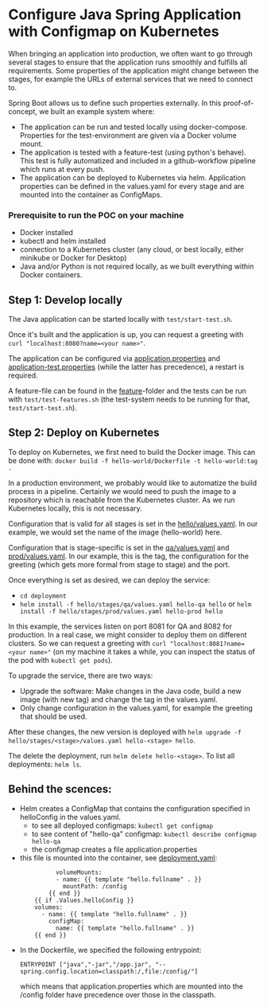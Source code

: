 # Configure Java Spring Application with Configmap on Kubernetes

When bringing an application into production, we often want to go through several stages to ensure that the application runs smoothly and fulfills all requirements. Some properties of the application might change between the stages, for example the URLs of external services that we need to connect to. 

Spring Boot allows us to define such properties externally. In this proof-of-concept, we built an example system where:
* The application can be run and tested locally using docker-compose. Properties for the test-environment are given via a Docker volume mount.
* The application is tested with a feature-test (using python's behave). This test is fully automatized and included in a github-workflow pipeline which runs at every push.
* The application can be deployed to Kubernetes via helm. Application properties can be defined in the values.yaml for every stage and are mounted into the container as ConfigMaps.


### Prerequisite to run the POC on your machine
* Docker installed
* kubectl and helm installed
* connection to a Kubernetes cluster (any cloud, or best locally, either minikube or Docker for Desktop)
* Java and/or Python is not required locally, as we built everything within Docker containers.


## Step 1: Develop locally
The Java application can be started locally with `test/start-test.sh`.

Once it's built and the application is up, you can request a greeting with `curl "localhost:8080?name=<your name>"`.

The application can be configured via [application.properties](./hello-world/src/main/resources/application.properties) and [application-test.properties](./test/application-test.properties) (while the latter has precedence), a restart is required.

A feature-file can be found in the [feature](./features)-folder and the tests can be run with `test/test-features.sh` (the test-system needs to be running for that, `test/start-test.sh`).


## Step 2: Deploy on Kubernetes
To deploy on Kubernetes, we first need to build the Docker image. This can be done with:
`docker build -f hello-world/Dockerfile -t hello-world:tag .`

In a production environment, we probably would like to automatize the build process in a pipeline. Certainly we would need to push the image to a repository which is reachable from the Kubernetes cluster. As we run Kubernetes locally, this is not necessary.

Configuration that is valid for all stages is set in the [hello/values.yaml](./deployment/hello/values.yaml). In our example, we would set the name of the image (hello-world) here.

Configuration that is stage-specific is set in the [qa/values.yaml](./deployment/hello/stages/qa/values.yaml) and [prod/values.yaml](deployment/hello/stages/prod/values.yaml). In our example, this is the tag, the configuration for the greeting (which gets more formal from stage to stage) and the port.

Once everything is set as desired, we can deploy the service:
* `cd deployment`
* `helm install -f hello/stages/qa/values.yaml hello-qa hello` or `helm install -f hello/stages/prod/values.yaml hello-prod hello`

In this example, the services listen on port 8081 for QA and 8082 for production. In a real case, we might consider to deploy them on different clusters. So we can request a greeting with `curl "localhost:8081?name=<your name>"` (on my machine it takes a while, you can inspect the status of the pod with `kubectl get pods`).

To upgrade the service, there are two ways:
* Upgrade the software: Make changes in the Java code, build a new image (with new tag) and change the tag in the values.yaml.
* Only change configuration in the values.yaml, for example the greeting that should be used.

After these changes, the new version is deployed with `helm upgrade -f hello/stages/<stage>/values.yaml hello-<stage> hello`.

The delete the deployment, run `helm delete hello-<stage>`. To list all deployments: `helm ls`.


## Behind the scences:
* Helm creates a ConfigMap that contains the configuration specified in helloConfig in the values.yaml.
  * to see all deployed configmaps: `kubectl get configmap`
  * to see content of "hello-qa" configmap: `kubectl describe configmap hello-qa`
  * the configmap creates a file application.properties
* this file is mounted into the container, see [deployment.yaml](./deployment/hello/templates/deployment.yamldeploy):
  ```
            volumeMounts:
            - name: {{ template "hello.fullname" . }}
              mountPath: /config
          {{ end }}
      {{ if .Values.helloConfig }}
      volumes:
        - name: {{ template "hello.fullname" . }}
          configMap:
            name: {{ template "hello.fullname" . }}
      {{ end }}
  ```
* In the Dockerfile, we specified the following entrypoint:
  ```
  ENTRYPOINT ["java","-jar","/app.jar", "--spring.config.location=classpath:/,file:/config/"]
  ```
  which means that application.properties which are mounted into the /config folder have precedence over those in the classpath.